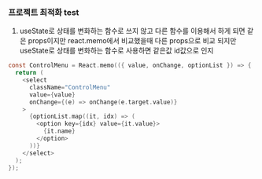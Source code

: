 ### 프로젝트 최적화 test

1. useState로 상태를 변화하는 함수로 쓰지 않고 다른 함수를 이용해서 하게 되면 같은 props이지만 react.memo에서 비교했을때 다른 props으로 비교 되지만 useState로 상태를 변화하는 함수로 사용하면 같은값 id값으로 인지

```c
const ControlMenu = React.memo(({ value, onChange, optionList }) => {
  return (
    <select
      className="ControlMenu"
      value={value}
      onChange={(e) => onChange(e.target.value)}
    >
      {optionList.map((it, idx) => (
        <option key={idx} value={it.value}>
          {it.name}
        </option>
      ))}
    </select>
  );
});
```
